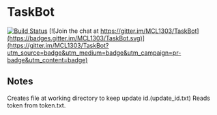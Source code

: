 # TaskBot

[![Build Status](https://travis-ci.org/MCL1303/TaskBot.svg?branch=master)](https://travis-ci.org/MCL1303/TaskBot)
[![Join the chat at https://gitter.im/MCL1303/TaskBot](https://badges.gitter.im/MCL1303/TaskBot.svg)](https://gitter.im/MCL1303/TaskBot?utm_source=badge&utm_medium=badge&utm_campaign=pr-badge&utm_content=badge)

## Notes
Creates file at working directory to keep update id.(update_id.txt)
Reads token from token.txt.
